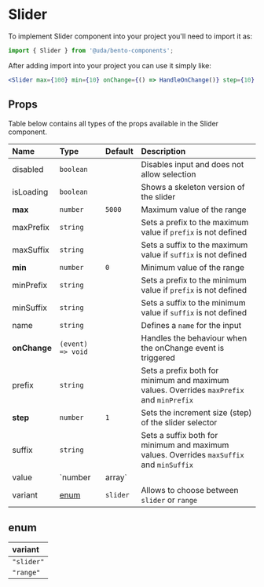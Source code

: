 # Slider

To implement Slider component into your project you'll need to import it as:

```jsx
import { Slider } from '@uda/bento-components';
```

After adding import into your project you can use it simply like:

```jsx
<Slider max={100} min={10} onChange={() => HandleOnChange()} step={10} variant="slider" />
```

## Props

Table below contains all types of the props available in the Slider component.

| Name         | Type              | Default  | Description                                                                                                                                                                            |
| :----------- | :---------------- | :------- | :------------------------------------------------------------------------------------------------------------------------------------------------------------------------------------- |
| disabled     | `boolean`         |          | Disables input and does not allow selection                                                                                                                                            |
| isLoading    | `boolean`         |          | Shows a skeleton version of the slider                                                                                                                                                 |
| **max**      | `number`          | `5000`   | Maximum value of the range                                                                                                                                                             |
| maxPrefix    | `string`          |          | Sets a prefix to the maximum value if `prefix` is not defined                                                                                                                          |
| maxSuffix    | `string`          |          | Sets a suffix to the maximum value if `suffix` is not defined                                                                                                                          |
| **min**      | `number`          | `0`      | Minimum value of the range                                                                                                                                                             |
| minPrefix    | `string`          |          | Sets a prefix to the minimum value if `prefix` is not defined                                                                                                                          |
| minSuffix    | `string`          |          | Sets a suffix to the minimum value if `suffix` is not defined                                                                                                                          |
| name         | `string`          |          | Defines a `name` for the input                                                                                                                                                         |
| **onChange** | `(event) => void` |          | Handles the behaviour when the onChange event is triggered                                                                                                                             |
| prefix       | `string`          |          | Sets a prefix both for minimum and maximum values. Overrides `maxPrefix` and `minPrefix`                                                                                               |
| **step**     | `number`          | `1`      | Sets the increment size (step) of the slider selector                                                                                                                                  |
| suffix       | `string`          |          | Sets a suffix both for minimum and maximum values. Overrides `maxSuffix` and `minSuffix`                                                                                               |
| value        | `number | array`  |          | If initially defined by the user, it expects a number in 'slider' variant and a two-element array with minimum value and maximum value like `value = {[0,100]}` in the 'range' variant |
| variant      | [enum](#enum)     | `slider` | Allows to choose between `slider` or `range`                                                                                                                                           |

## enum

| variant    |
| :--------- |
| `"slider"` |
| `"range"`  |
